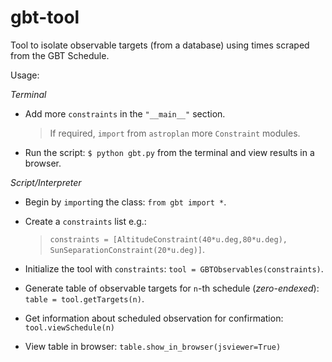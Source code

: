 # gbt-tool

Tool to isolate observable targets (from a database) using times scraped from the GBT Schedule.

Usage: 

*Terminal*

  - Add more `constraints` in the `"__main__"` section.
  
    > If required, `import` from `astroplan` more `Constraint` modules.

  - Run the script: `$ python gbt.py` from the terminal and view results in a browser.

*Script/Interpreter*

  - Begin by `import`ing the class: `from gbt import *`.
  - Create a `constraints` list e.g.:
  
    > `constraints = [AltitudeConstraint(40*u.deg,80*u.deg), SunSeparationConstraint(20*u.deg)]`.

  - Initialize the tool with `constraints`: `tool = GBTObservables(constraints)`.
  - Generate table of observable targets for `n`-th schedule (*zero-endexed*): `table = tool.getTargets(n)`.
  
  - Get information about scheduled observation for confirmation: `tool.viewSchedule(n)`
  
  - View table in browser: `table.show_in_browser(jsviewer=True)`
